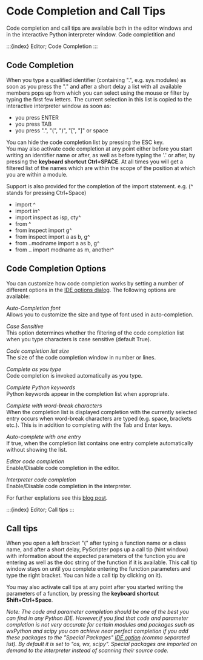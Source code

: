 
# Code Completion and Call Tips

Code completion and call tips are available both in the editor windows and in the interactive 
Python interpreter window.  Code completition and 

:::{index} Editor; Code Completion
:::
## Code Completion

When you type a qualified identifier (containing ".", e.g. sys.modules) as soon as you press 
the "." and after a short delay a list with all available members pops up from which you can 
select using the mouse or filter by typing the first few letters. The current selection in this 
list is copied to the interactive interpreter window as soon as:
- you press ENTER 
- you press TAB
- you press ".", "(", ")", "[", "]" or space

You can hide the code completion list by pressing the ESC key.  
You may also activate code completion at any point either before you start writing an identifier 
name or after, as well as before typing the '.' or after, by pressing the **keyboard shortcut 
Ctrl+SPACE**. At all times you will get a filtered list of the names which are within the scope 
of the position at which you are within a module.  

Support is also provided for the completion of the import statement. e.g. (^ stands for pressing 
Ctrl+Space)
- import ^
- import in^
- import inspect as isp, cty^
- from ^
- from inspect import g^
- from inspect import a as b, g^
- from ..modname import a as b, g^
- from .. import modname as m, another^  

## Code Completion Options

You can customize how code completion works by setting a number of different options in the
[IDE options dialog](ideoptions).  The following options are available:

*Auto-Completion font*\
Allows you to customize the size and type of font used in auto-completion.

*Case Sensitive*\
This option determines whether the filtering of the code completion list
when you type characters is case sensitive (default True). 

*Code completion list size*\
The size of the code completion window in number or lines.

*Complete as you type*\
Code completion is invoked automatically as you type.

*Complete Python keywords*\
Python keywords appear in the completion list when appropriate.

*Complete with word-break characters*\
When the completion list is displayed completion with the currently
selected entry occurs when word-break characters are typed (e.g.
space, brackets etc.). This is in addition to completing
with the Tab and Enter keys.

*Auto-complete with one entry*\
If true, when the completion list contains one entry complete
automatically without showing the list.

*Editor code completion*\
Enable/Disable code completion in the editor. 

*Interpreter code completion*\
Enable/Disable code completion in the interpreter. 

For further explations see this [blog post](https://pyscripter.blogspot.com/2011/08/code-completion-improvements.html).


:::{index} Editor; Call tips
:::
## Call tips

When you open a left bracket "(" after typing a function name or a class name, and after a 
short delay, PyScripter pops up a call tip (hint window) with information about the expected 
parameters of the function you are entering as well as the doc string of the function if it is 
available. This call tip window stays on until you complete entering the function parameters 
and type the right bracket. You can hide a call tip by clicking on it).  

You may also activate call tips at any point after you started writing the parameters of a 
function, by pressing the **keyboard shortcut Shift+Ctrl+Space**.   

*Note: The code and parameter completion should be one of the best you can find in any 
Python IDE. However,if you find that code and parameter completion is not very accurate for 
certain modules and packages such as wxPython and scipy you can achieve near perfect 
completion if you add these packages to the "Special Packages" [*IDE option*](ideoptions)
(comma separated list). By default it is set to "os, wx, scipy". Special packages are 
imported on demand to the interpreter instead of scanning their source code.*


